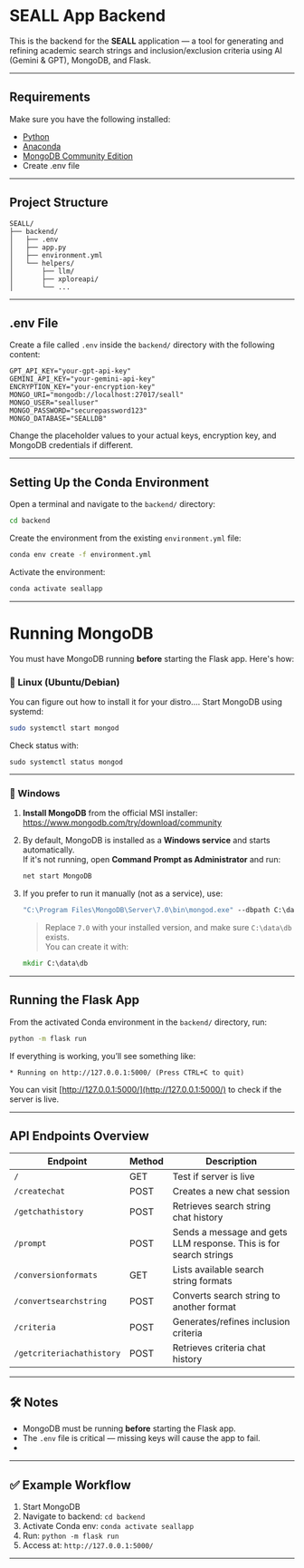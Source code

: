# SEALL App Backend

This is the backend for the **SEALL** application — a tool for generating and refining academic search strings and inclusion/exclusion criteria using AI (Gemini & GPT), MongoDB, and Flask.

---

## Requirements

Make sure you have the following installed:

- [Python](https://www.python.org/downloads/)
- [Anaconda](https://www.anaconda.com/download)
- [MongoDB Community Edition](https://www.mongodb.com/try/download/community)
- Create .env file
---

## Project Structure

```
SEALL/
├── backend/
│   ├── .env
│   ├── app.py
│   ├── environment.yml
│   └── helpers/
│       ├── llm/
│       ├── xploreapi/
│       └── ...
```

---

## .env File

Create a file called `.env` inside the `backend/` directory with the following content:

```env
GPT_API_KEY="your-gpt-api-key"
GEMINI_API_KEY="your-gemini-api-key"
ENCRYPTION_KEY="your-encryption-key"
MONGO_URI="mongodb://localhost:27017/seall"
MONGO_USER="sealluser"
MONGO_PASSWORD="securepassword123"
MONGO_DATABASE="SEALLDB"
```

Change the placeholder values to your actual keys, encryption key, and MongoDB credentials if different.

---

## Setting Up the Conda Environment

Open a terminal and navigate to the `backend/` directory:

```bash
cd backend
```

Create the environment from the existing `environment.yml` file:

```bash
conda env create -f environment.yml
```

Activate the environment:

```bash
conda activate seallapp
```

---

# Running MongoDB

You must have MongoDB running **before** starting the Flask app. Here's how:

### 🔸 Linux (Ubuntu/Debian)
You can figure out how to install it for your distro....
Start MongoDB using systemd:

```bash
sudo systemctl start mongod
```
Check status with:
```
sudo systemctl status mongod
```
---

### 🔸 Windows

1. **Install MongoDB** from the official MSI installer:  
   https://www.mongodb.com/try/download/community

2. By default, MongoDB is installed as a **Windows service** and starts automatically.  
   If it's not running, open **Command Prompt as Administrator** and run:

   ```cmd
   net start MongoDB
   ```

3. If you prefer to run it manually (not as a service), use:

   ```cmd
   "C:\Program Files\MongoDB\Server\7.0\bin\mongod.exe" --dbpath C:\data\db
   ```

   > Replace `7.0` with your installed version, and make sure `C:\data\db` exists.  
   You can create it with:

   ```cmd
   mkdir C:\data\db
   ```

---

## Running the Flask App

From the activated Conda environment in the `backend/` directory, run:

```bash
python -m flask run
```

If everything is working, you’ll see something like:

```
* Running on http://127.0.0.1:5000/ (Press CTRL+C to quit)
```

You can visit [http://127.0.0.1:5000/](http://127.0.0.1:5000/) to check if the server is live.

---

## API Endpoints Overview

| Endpoint                    | Method | Description                              |
|-----------------------------|--------|------------------------------------------|
| `/`                         | GET    | Test if server is live                   |
| `/createchat`              | POST   | Creates a new chat session               |
| `/getchathistory`          | POST   | Retrieves search string chat history     |
| `/prompt`                  | POST   | Sends a message and gets LLM response. This is for search strings  |
| `/conversionformats`       | GET    | Lists available search string formats    |
| `/convertsearchstring`     | POST   | Converts search string to another format |
| `/criteria`                | POST   | Generates/refines inclusion criteria     |
| `/getcriteriachathistory`  | POST   | Retrieves criteria chat history          |

---

## 🛠 Notes

- MongoDB must be running **before** starting the Flask app.
- The `.env` file is critical — missing keys will cause the app to fail.
- 

---

## ✅ Example Workflow

1. Start MongoDB
2. Navigate to backend: `cd backend`
3. Activate Conda env: `conda activate seallapp`
4. Run: `python -m flask run`
5. Access at: `http://127.0.0.1:5000/`

---